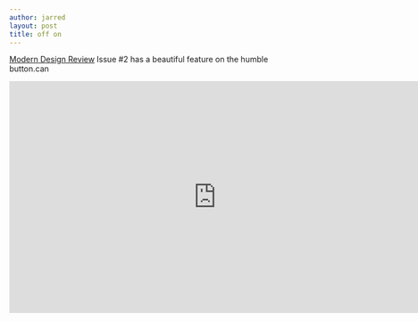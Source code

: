 ```yaml
---
author: jarred
layout: post
title: off on
---
```


[Modern Design Review](http://moderndesignreview.com/) Issue #2 has a beautiful feature on the humble button.can

<iframe src="https://player.vimeo.com/video/124748386" width="740" height="416" frameborder="0" webkitallowfullscreen="" mozallowfullscreen="" allowfullscreen=""></iframe>

